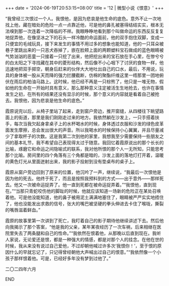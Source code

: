 +++
date = '2024-06-19T20:53:15+08:00'
title = '12 | 微型小说《恨意》'
+++

“我曾经三次恨过一个人。我恨他，是因为悲哀是他生命的底色。意外不止一次地找上他，藏在暗处的危险一点一点靠近他，可是他的鼻孔被塞得结结实实，根本无法嗅到那一次连着一次降临的不祥。我眼睁睁地看到那个叫做命运的东西反反复复地捉弄他，在像坚冰之下的石头一样冷酷的命运面前，他的双手抱住双脚，变成一只便宜的毛绒玩具，接下来发生的事情不用过多的想象也能知道，他的一只耳朵被巷子里跳出来的一只恶犬吞掉了，嵌在脸颊上面的两颗塑料宝石做成的蓝色眼睛被气势汹汹的恶童一只接着一只挖了出来，他把挖出来的宝石放在手心里，在惨兮兮的白太阳之下寻找藏在其中的菱形结构，然后像不小心咽下了讨厌的食物一样，他迅速地把双手掷空，朝身后赶来的伙伴大大地吐出自己的口水，最后，不用说，玩具的身体被一股从天而降的强力拦腰截断，仿棉的聚酯纤维这里一绺那里一团地俯伏在雨后的柏油马路上。这时候，他已经不再是一只棕熊了，他只是一堆无物，假如他的生命在一开始时具有意义，那么那种意义注定被活生生地抢去，也许在事情发生之初，在所有的结果还没有显示的时候，那个意义的内容就是看着自己被抢去。我恨他，因为悲哀是他生命的底色。”

霞原说完以后，从椅子里站了起来，走到窗户旁边，推开窗缝，从四楼往下眺望路面上的街道，那里是我们刚刚走过来的地方。我依然躺在沙发上，一只手搭着扶手，每次当我欠起身拿桌子上的水杯喝水的时候，身体透过衣服和沙发的绿色皮革面发生摩擦，总会发出很大的声音。所以我喝水的时候保持小心翼翼，并且尽量减少了拿取杯子的次数。这是我第二次到他的家里，我想我至少需要保持一些朋友之间的基本礼节，我不希望自己表现得太过于随意。我回忆着霞原说出的那个长长的比喻，琢磨它和命运之间隐喻式的联系，我对他所恨的那个人一无所知，只能思考那个比喻。房间里的四个角落有三个角都是暗的，沙发上面的落地灯打开着，温暖的黄色灯光从里面迸射出来，我的影子投射到没有垫桌布的桌子上。

霞原从窗户旁边回到了原来的位置，他沉吟了一声，继续说，“我最后一次恨他是因为他的死去。他终于死了，而且是按照我预料到的方式——出于意外——那样死去。他又一次被命运捉弄了。他一直到死都在被命运捉弄着。”“我恨他，直到现在。”“当那只青蛇咬伤他的脚趾的时候，他就应该知道一场新的危险正在某处召唤着他。可是他没能知道，他的鼻子被用泥土满满地塞住了，眼睛被严严实实地捂住了，他也没能发出求救的信号，张大的嘴巴被坚硬的拳头伸进去卡住了喉咙，撕裂的嘴唇滋着鲜血。”

霞原的故事里第一次讲到了死亡，我盯着自己的影子期待他继续讲述下去。然后他向我揭示了那个答案，“他是我的父亲，某年某夜经历了一次车祸，后来相继在医院里失去了两条腿和自己的性命。”“我依然在恨着他，从那晚以后直到现在。我听人家说，无论爱还是恨，都是一种强大的情感，都是对那个人的挂念。在他在世的时候，我从来没有说过自己爱他，不过却朝他喊过许多次‘我恨你！’，至于恨的原因什么的早就忘记了，只记得曾经朝他大声喊出过自己的恨意。”“我依然像一个小孩子那样恨着他。可是，已经好多年没有梦到过他了。”

二〇二四年六月

END



